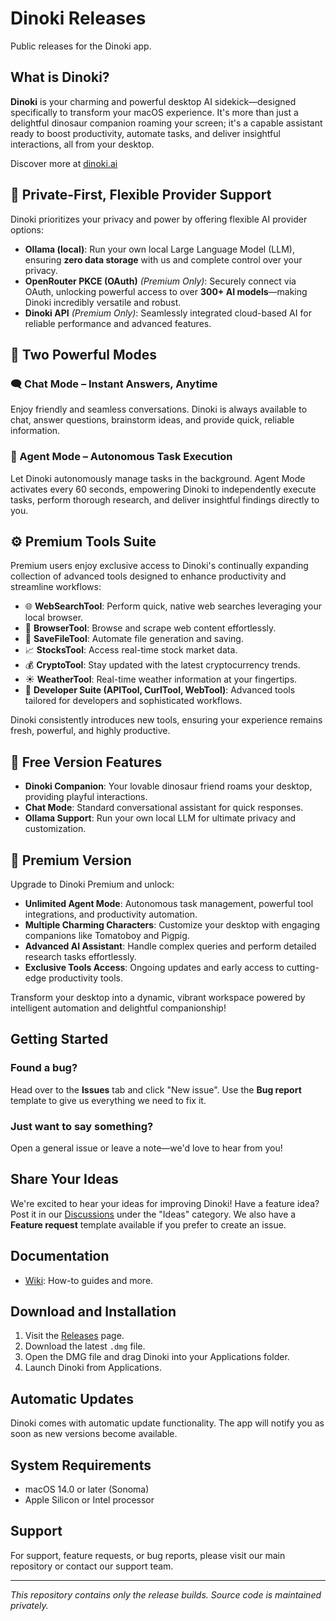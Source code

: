 # Dinoki Releases

Public releases for the Dinoki app.

## What is Dinoki?

**Dinoki** is your charming and powerful desktop AI sidekick—designed specifically to transform your macOS experience. It's more than just a delightful dinosaur companion roaming your screen; it's a capable assistant ready to boost productivity, automate tasks, and deliver insightful interactions, all from your desktop.

Discover more at [dinoki.ai](https://dinoki.ai)

## 🌟 Private-First, Flexible Provider Support

Dinoki prioritizes your privacy and power by offering flexible AI provider options:

- **Ollama (local)**: Run your own local Large Language Model (LLM), ensuring **zero data storage** with us and complete control over your privacy.
- **OpenRouter PKCE (OAuth)** *(Premium Only)*: Securely connect via OAuth, unlocking powerful access to over **300+ AI models**—making Dinoki incredibly versatile and robust.
- **Dinoki API** *(Premium Only)*: Seamlessly integrated cloud-based AI for reliable performance and advanced features.

## 🚀 Two Powerful Modes

### 🗨️ Chat Mode – Instant Answers, Anytime

Enjoy friendly and seamless conversations. Dinoki is always available to chat, answer questions, brainstorm ideas, and provide quick, reliable information.

### 🤖 Agent Mode – Autonomous Task Execution

Let Dinoki autonomously manage tasks in the background. Agent Mode activates every 60 seconds, empowering Dinoki to independently execute tasks, perform thorough research, and deliver insightful findings directly to you.

## ⚙️ Premium Tools Suite

Premium users enjoy exclusive access to Dinoki's continually expanding collection of advanced tools designed to enhance productivity and streamline workflows:

- 🌐 **WebSearchTool**: Perform quick, native web searches leveraging your local browser.
- 🧭 **BrowserTool**: Browse and scrape web content effortlessly.
- 📁 **SaveFileTool**: Automate file generation and saving.
- 📈 **StocksTool**: Access real-time stock market data.
- 💰 **CryptoTool**: Stay updated with the latest cryptocurrency trends.
- ☀️ **WeatherTool**: Real-time weather information at your fingertips.
- 🔧 **Developer Suite (APITool, CurlTool, WebTool)**: Advanced tools tailored for developers and sophisticated workflows.

Dinoki consistently introduces new tools, ensuring your experience remains fresh, powerful, and highly productive.

## 🎁 Free Version Features

- **Dinoki Companion**: Your lovable dinosaur friend roams your desktop, providing playful interactions.
- **Chat Mode**: Standard conversational assistant for quick responses.
- **Ollama Support**: Run your own local LLM for ultimate privacy and customization.

## 🌟 Premium Version

Upgrade to Dinoki Premium and unlock:

- **Unlimited Agent Mode**: Autonomous task management, powerful tool integrations, and productivity automation.
- **Multiple Charming Characters**: Customize your desktop with engaging companions like Tomatoboy and Pigpig.
- **Advanced AI Assistant**: Handle complex queries and perform detailed research tasks effortlessly.
- **Exclusive Tools Access**: Ongoing updates and early access to cutting-edge productivity tools.

Transform your desktop into a dynamic, vibrant workspace powered by intelligent automation and delightful companionship!

## Getting Started

### Found a bug?

Head over to the **Issues** tab and click "New issue". Use the **Bug report** template to give us everything we need to fix it.

### Just want to say something?

Open a general issue or leave a note—we'd love to hear from you!

## Share Your Ideas

We're excited to hear your ideas for improving Dinoki! Have a feature idea? Post it in our [Discussions](https://github.com/dinoki-ai/public/discussions) under the "Ideas" category. We also have a **Feature request** template available if you prefer to create an issue.

## Documentation

- [Wiki](https://github.com/dinoki-ai/public/wiki): How-to guides and more.

## Download and Installation

1. Visit the [Releases](https://github.com/dinoki-ai/public/releases) page.
2. Download the latest `.dmg` file.
3. Open the DMG file and drag Dinoki into your Applications folder.
4. Launch Dinoki from Applications.

## Automatic Updates

Dinoki comes with automatic update functionality. The app will notify you as soon as new versions become available.

## System Requirements

- macOS 14.0 or later (Sonoma)
- Apple Silicon or Intel processor

## Support

For support, feature requests, or bug reports, please visit our main repository or contact our support team.

---

*This repository contains only the release builds. Source code is maintained privately.*
